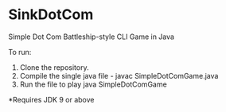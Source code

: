 # SinkDotCom
Simple Dot Com Battleship-style CLI Game in Java

To run:
1) Clone the repository.
2) Compile the single java file -
  javac SimpleDotComGame.java
3) Run the file to play
  java SimpleDotComGame
  
 *Requires JDK 9 or above
